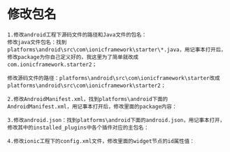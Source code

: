 # 修改包名

    1.修改android工程下源码文件的路径和Java文件的包名：
    修改java文件包名：找到platforms\android\src\com\ionicframework\starter\*.java，用记事本打开后，修改package为你自己定义好的，我这里为了简单就改成com.ionicframework.starter2；

    修改源码文件的路径：platforms\android\src\com\ionicframework\starter改成platforms\android\src\com\ionicframework\starter2；

    2.修改AndroidManifest.xml，找到platforms\android下面的AndroidManifest.xml，用记事本打开后，修改里面的package内容：

    3.修改android.json：找到platforms\android下面的android.json，用记事本打开，修改其中的installed_plugins中各个插件对应的主包名：

    4.修改ionic工程下的config.xml文件，修改里面的widget节点的id属性值：